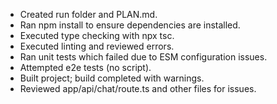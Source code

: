 - Created run folder and PLAN.md.
- Ran npm install to ensure dependencies are installed.
- Executed type checking with npx tsc.
- Executed linting and reviewed errors.
- Ran unit tests which failed due to ESM configuration issues.
- Attempted e2e tests (no script).
- Built project; build completed with warnings.
- Reviewed app/api/chat/route.ts and other files for issues.
